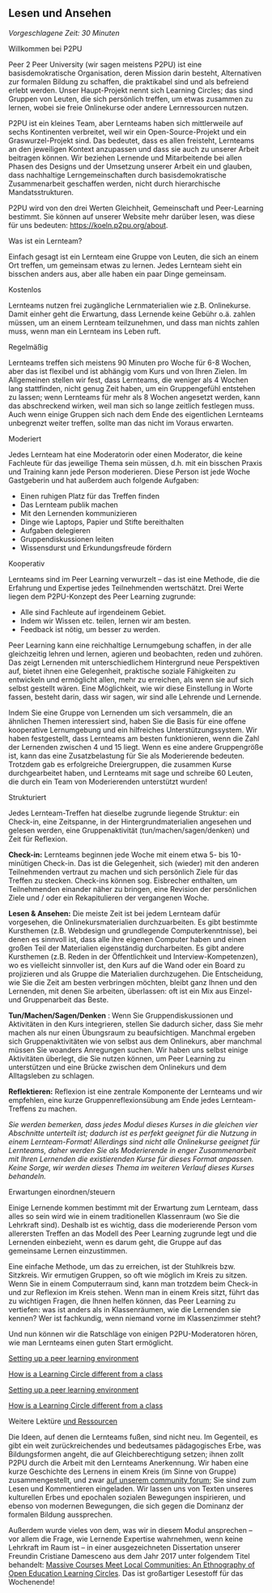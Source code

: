 
## Lesen und Ansehen

_Vorgeschlagene Zeit: 30 Minuten_

Willkommen bei P2PU

Peer 2 Peer University (wir sagen meistens P2PU) ist eine basisdemokratische Organisation, deren Mission darin besteht, Alternativen zur formalen Bildung zu schaffen, die praktikabel sind und als befreiend erlebt werden. Unser Haupt-Projekt nennt sich Learning Circles; das sind Gruppen von Leuten, die sich persönlich treffen, um etwas zusammen zu lernen, wobei sie freie Onlinekurse oder andere Lernressourcen nutzen.

P2PU ist ein kleines Team, aber Lernteams haben sich mittlerweile auf sechs Kontinenten verbreitet, weil wir ein Open-Source-Projekt und ein Graswurzel-Projekt sind. Das bedeutet, dass es allen freisteht, Lernteams an den jeweiligen Kontext anzupassen und dass sie auch zu unserer Arbeit beitragen können. Wir beziehen Lernende und Mitarbeitende bei allen Phasen des Designs und der Umsetzung unserer Arbeit ein und glauben, dass nachhaltige Lerngemeinschaften durch basisdemokratische Zusammenarbeit geschaffen werden, nicht durch hierarchische Mandatsstrukturen.

P2PU wird von den drei Werten Gleichheit, Gemeinschaft und Peer-Learning bestimmt. Sie können auf unserer Website mehr darüber lesen, was diese für uns bedeuten:
 https://koeln.p2pu.org/about.

Was ist ein Lernteam?

Einfach gesagt ist ein Lernteam eine Gruppe von Leuten, die sich an einem Ort treffen, um gemeinsam etwas zu lernen. Jedes Lernteam sieht ein bisschen anders aus, aber alle haben ein paar Dinge gemeinsam.

Kostenlos

Lernteams nutzen frei zugängliche Lernmaterialien wie z.B. Onlinekurse. Damit einher geht die Erwartung, dass Lernende keine Gebühr o.ä. zahlen müssen, um an einem Lernteam teilzunehmen, und dass man nichts zahlen muss, wenn man ein Lernteam ins Leben ruft.

Regelmäßig

Lernteams treffen sich meistens 90 Minuten pro Woche für 6-8 Wochen, aber das ist flexibel und ist abhängig vom Kurs und von Ihren Zielen. Im Allgemeinen stellen wir fest, dass Lernteams, die weniger als 4 Wochen lang stattfinden, nicht genug Zeit haben, um ein Gruppengefühl entstehen zu lassen; wenn Lernteams für mehr als 8 Wochen angesetzt werden, kann das abschreckend wirken, weil man sich so lange zeitlich festlegen muss. Auch wenn einige Gruppen sich nach dem Ende des eigentlichen Lernteams unbegrenzt weiter treffen, sollte man das nicht im Voraus erwarten.

Moderiert

Jedes Lernteam hat eine Moderatorin oder einen Moderator, die keine Fachleute für das jeweilige Thema sein müssen, d.h. mit ein bisschen Praxis und Training kann jede Person moderieren. Diese Person ist jede Woche Gastgeberin und hat außerdem auch folgende Aufgaben:

- Einen ruhigen Platz für das Treffen finden
- Das Lernteam publik machen
- Mit den Lernenden kommunizieren
- Dinge wie Laptops, Papier und Stifte bereithalten
- Aufgaben delegieren
- Gruppendiskussionen leiten
- Wissensdurst und Erkundungsfreude fördern

Kooperativ

Lernteams sind im Peer Learning verwurzelt – das ist eine Methode, die die Erfahrung und Expertise jedes Teilnehmenden wertschätzt. Drei Werte liegen dem P2PU-Konzept des Peer Learning zugrunde:

- Alle sind Fachleute auf irgendeinem Gebiet.
- Indem wir Wissen etc. teilen, lernen wir am besten.
- Feedback ist nötig, um besser zu werden.

Peer Learning kann eine reichhaltige Lernumgebung schaffen, in der alle gleichzeitig lehren und lernen, agieren und beobachten, reden und zuhören. Das zeigt Lernenden mit unterschiedlichem Hintergrund neue Perspektiven auf, bietet ihnen eine Gelegenheit, praktische soziale Fähigkeiten zu entwickeln und ermöglicht allen, mehr zu erreichen, als wenn sie auf sich selbst gestellt wären. Eine Möglichkeit, wie wir diese Einstellung in Worte fassen, besteht darin, dass wir sagen, wir sind alle Lehrende und Lernende.

Indem Sie eine Gruppe von Lernenden um sich versammeln, die an ähnlichen Themen interessiert sind, haben Sie die Basis für eine offene kooperative Lernumgebung und ein hilfreiches Unterstützungssystem. Wir haben festgestellt, dass Lernteams am besten funktionieren, wenn die Zahl der Lernenden zwischen 4 und 15 liegt. Wenn es eine andere Gruppengröße ist, kann das eine Zusatzbelastung für Sie als Moderierende bedeuten. Trotzdem gab es erfolgreiche Dreiergruppen, die zusammen Kurse durchgearbeitet haben, und Lernteams mit sage und schreibe 60 Leuten, die durch ein Team von Moderierenden unterstützt wurden!

Strukturiert

Jedes Lernteam-Treffen hat dieselbe zugrunde liegende Struktur: ein Check-in, eine Zeitspanne, in der Hintergrundmaterialien angesehen und gelesen werden, eine Gruppenaktivität (tun/machen/sagen/denken) und Zeit für Reflexion.

**Check-in:** Lernteams beginnen jede Woche mit einem etwa 5- bis 10-minütigen Check-in. Das ist die Gelegenheit, sich (wieder) mit den anderen Teilnehmenden vertraut zu machen und sich persönlich Ziele für das Treffen zu stecken. Check-ins können sog. Eisbrecher enthalten, um Teilnehmenden einander näher zu bringen, eine Revision der persönlichen Ziele und / oder ein Rekapitulieren der vergangenen Woche.

**Lesen &amp; Ansehen:** Die meiste Zeit ist bei jedem Lernteam dafür vorgesehen, die Onlinekursmaterialien durchzuarbeiten. Es gibt bestimmte Kursthemen (z.B. Webdesign und grundlegende Computerkenntnisse), bei denen es sinnvoll ist, dass alle ihre eigenen Computer haben und einen großen Teil der Materialien eigenständig durcharbeiten. Es gibt andere Kursthemen (z.B. Reden in der Öffentlichkeit und Interview-Kompetenzen), wo es vielleicht sinnvoller ist, den Kurs auf die Wand oder ein Board zu projizieren und als Gruppe die Materialien durchzugehen. Die Entscheidung, wie Sie die Zeit am besten verbringen möchten, bleibt ganz Ihnen und den Lernenden, mit denen Sie arbeiten, überlassen: oft ist ein Mix aus Einzel- und Gruppenarbeit das Beste.

**Tun/Machen/Sagen/Denken** : Wenn Sie Gruppendiskussionen und Aktivitäten in den Kurs integrieren, stellen Sie dadurch sicher, dass Sie mehr machen als nur einen Übungsraum zu beaufsichtigen. Manchmal ergeben sich Gruppenaktivitäten wie von selbst aus dem Onlinekurs, aber manchmal müssen Sie woanders Anregungen suchen. Wir haben uns selbst einige Aktivitäten überlegt, die Sie nutzen können, um Peer Learning zu unterstützen und eine Brücke zwischen dem Onlinekurs und dem Alltagsleben zu schlagen.

**Reflektieren:** Reflexion ist eine zentrale Komponente der Lernteams und wir empfehlen, eine kurze Gruppenreflexionsübung am Ende jedes Lernteam-Treffens zu machen.

_Sie werden bemerken, dass jedes Modul dieses Kurses in die gleichen vier Abschnitte unterteilt ist; dadurch ist es perfekt geeignet für die Nutzung in einem Lernteam-Format! Allerdings sind nicht alle Onlinekurse geeignet für Lernteams, daher werden Sie als Moderierende in enger Zusammenarbeit mit Ihren Lernenden die existierenden Kurse für dieses Format anpassen. Keine Sorge, wir werden dieses Thema im weiteren Verlauf dieses Kurses behandeln._

Erwartungen einordnen/steuern

Einige Lernende kommen bestimmt mit der Erwartung zum Lernteam, dass alles so sein wird wie in einem traditionellen Klassenraum (wo Sie die Lehrkraft sind). Deshalb ist es wichtig, dass die moderierende Person vom allerersten Treffen an das Modell des Peer Learning zugrunde legt und die Lernenden einbezieht, wenn es darum geht, die Gruppe auf das gemeinsame Lernen einzustimmen.

Eine einfache Methode, um das zu erreichen, ist der Stuhlkreis bzw. Sitzkreis. Wir ermutigen Gruppen, so oft wie möglich im Kreis zu sitzen. Wenn Sie in einem Computerraum sind, kann man trotzdem beim Check-in und zur Reflexion im Kreis stehen. Wenn man in einem Kreis sitzt, führt das zu wichtigen Fragen, die Ihnen helfen können, das Peer Learning zu vertiefen: was ist anders als in Klassenräumen, wie die Lernenden sie kennen? Wer ist fachkundig, wenn niemand vorne im Klassenzimmer steht?

Und nun können wir die Ratschläge von einigen P2PU-Moderatoren hören, wie man Lernteams einen guten Start ermöglicht.

[Setting up a peer learning environment](https://www.youtube.com/embed/KGgECP9qgJI)

[How is a Learning Circle different from a class](https://www.youtube.com/embed/1uhBWqLXlBY)

[Setting up a peer learning environment](https://www.youtube.com/embed/KGgECP9qgJI)

[How is a Learning Circle different from a class](https://www.youtube.com/embed/1uhBWqLXlBY)

Weitere Lektüre [und Ressourcen](https://learningcircles.p2pu.org/en/studygroup/create/?course_id=480)

Die Ideen, auf denen die Lernteams fußen, sind nicht neu. Im Gegenteil, es gibt ein weit zurückreichendes und bedeutsames pädagogisches Erbe, was Bildungsformen angeht, die auf Gleichberechtigung setzen; ihnen zollt P2PU durch die Arbeit mit den Lernteams Anerkennung. Wir haben eine kurze Geschichte des Lernens in einem Kreis (im Sinne von Gruppe) zusammengestellt, und zwar [auf unserem community forum](https://community.p2pu.org/t/the-history-of-learning-in-a-circle/2777); Sie sind zum Lesen und Kommentieren eingeladen. Wir lassen uns von Texten unseres kulturellen Erbes und epochalen sozialen Bewegungen inspirieren, und ebenso von modernen Bewegungen, die sich gegen die Dominanz der formalen Bildung aussprechen.

Außerdem wurde vieles von dem, was wir in diesem Modul ansprechen – vor allem die Frage, wie Lernende Expertise wahrnehmen, wenn keine Lehrkraft im Raum ist – in einer ausgezeichneten Dissertation unserer Freundin Cristiane Damesceno aus dem Jahr 2017 unter folgendem Titel behandelt: [Massive Courses Meet Local Communities: An Ethnography of Open Education Learning Circles](https://repository.lib.ncsu.edu/handle/1840.20/33714). Das ist großartiger Lesestoff für das Wochenende!
